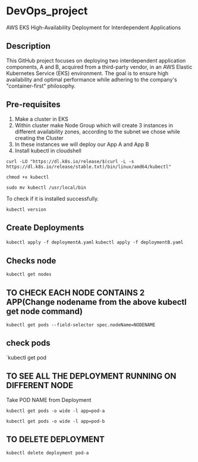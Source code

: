 # DevOps_project
AWS EKS High-Availability Deployment for Interdependent Applications

## Description
This GitHub project focuses on deploying two interdependent application components, A and B, acquired from a third-party vendor, in an AWS Elastic Kubernetes Service (EKS) environment. The goal is to ensure high availability and optimal performance while adhering to the company's "container-first" philosophy.

## Pre-requisites
1. Make a cluster in EKS
2. Within cluster make Node Group which will create 3 instances in different availability zones, according to the subnet we chose while creating the Cluster
3. In these instances we will deploy our App A and App B
4. Install kubectl in cloudshell

`curl -LO "https://dl.k8s.io/release/$(curl -L -s https://dl.k8s.io/release/stable.txt)/bin/linux/amd64/kubectl"`

`chmod +x kubectl`

`sudo mv kubectl /usr/local/bin`

To check if it is installed successfully.

`kubectl version`

## Create Deployments

`kubectl apply -f deploymentA.yaml`
`kubectl apply -f deploymentB.yaml`

## Checks node 

`kubectl get nodes`

## TO CHECK EACH NODE CONTAINS 2 APP(Change nodename from the above kubectl get node command)

`kubectl get pods --field-selector spec.nodeName=NODENAME`

## check pods
`kubectl get pod

## TO SEE ALL THE DEPLOYMENT RUNNING ON DIFFERENT NODE
Take POD NAME from Deployment

`kubectl get pods -o wide -l app=pod-a`

`kubectl get pods -o wide -l app=pod-b`

## TO DELETE DEPLOYMENT
`kubectl delete deployment pod-a`

